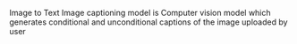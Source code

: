 Image to Text 
Image captioning model is Computer vision model which generates conditional and unconditional captions of the image uploaded by user
